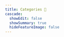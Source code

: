 ```yaml
---
title: Categories 🚏
cascade:
  showEdit: false
  showSummary: true
  hideFeatureImage: false
---
```


